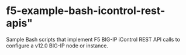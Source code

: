 # f5-example-bash-icontrol-rest-apis"
Sample Bash scripts that implement F5 BIG-IP iControl REST API calls to configure a v12.0 BIG-IP node or instance.

